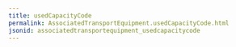 ```yaml
---
title: usedCapacityCode
permalink: AssociatedTransportEquipment.usedCapacityCode.html
jsonid: associatedtransportequipment_usedcapacitycode
---
```

